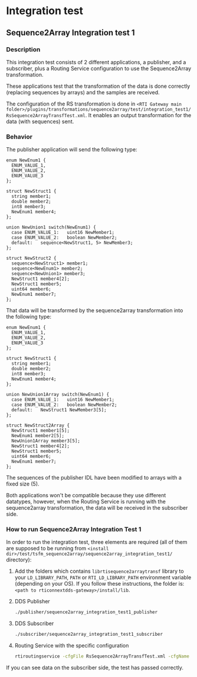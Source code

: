 # Integration test

## Sequence2Array Integration test 1

### Description

This integration test consists of 2 different applications, a publisher, and a
subscriber, plus a Routing Service configuration to use the Sequence2Array
transformation.

These applications test that the transformation of the data is done correctly
(replacing sequences by arrays) and the samples are received.

The configuration of the RS transformation is done in
`<RTI Gateway main folder>/plugins/transformations/sequence2array/test/integration_test1/RsSequence2ArrayTransfTest.xml`.
It enables an output transformation for the data (with sequences) sent.

### Behavior

The publisher application will send the following type:

```
enum NewEnum1 {
  ENUM_VALUE_1,
  ENUM_VALUE_2,
  ENUM_VALUE_3
};

struct NewStruct1 {
  string member1;
  double member2;
  int8 member3;
  NewEnum1 member4;
};

union NewUnion1 switch(NewEnum1) {
  case ENUM_VALUE_1:   uint16 NewMember1;
  case ENUM_VALUE_2:   boolean NewMember2;
  default:   sequence<NewStruct1, 5> NewMember3;
};

struct NewStruct2 {
  sequence<NewStruct1> member1;
  sequence<NewEnum1> member2;
  sequence<NewUnion1> member3;
  NewStruct1 member4[2];
  NewStruct1 member5;
  uint64 member6;
  NewEnum1 member7;
};
```

That data will be transformed by the sequence2array transformation into the
following type:

```
enum NewEnum1 {
  ENUM_VALUE_1,
  ENUM_VALUE_2,
  ENUM_VALUE_3
};

struct NewStruct1 {
  string member1;
  double member2;
  int8 member3;
  NewEnum1 member4;
};

union NewUnion1Array switch(NewEnum1) {
  case ENUM_VALUE_1:   uint16 NewMember1;
  case ENUM_VALUE_2:   boolean NewMember2;
  default:   NewStruct1 NewMember3[5];
};

struct NewStruct2Array {
  NewStruct1 member1[5];
  NewEnum1 member2[5];
  NewUnion1Array member3[5];
  NewStruct1 member4[2];
  NewStruct1 member5;
  uint64 member6;
  NewEnum1 member7;
};
```

The sequences of the publisher IDL have been modified to arrays with a fixed
size (5).

Both applications won't be compatible because they use different datatypes,
however, when the Routing Service is running with the sequence2array
transformation, the data will be received in the subscriber side.

### How to run Sequence2Array Integration Test 1

In order to run the integration test, three elements are required (all of them
are supposed to be running from `<install dir>/test/tsfm_sequence2array/sequence2array_integration_test1/`
directory):

1. Add the folders which contains `librtisequence2arraytransf` library to
your `LD_LIBRARY_PATH`, `PATH` or `RTI_LD_LIBRARY_PATH` environment variable
(depending on your OS). If you follow these instructions, the folder is:
`<path to rticonnextdds-gateway>/install/lib`.

1. DDS Publisher

    ```sh
    ./publisher/sequence2array_integration_test1_publisher
    ```

1. DDS Subscriber

    ```sh
    ./subscriber/sequence2array_integration_test1_subscriber
    ```

1. Routing Service with the specific configuration

    ```sh
    rtiroutingservice -cfgFile RsSequence2ArrayTransfTest.xml -cfgName RsSequence2ArrayTransfTest
    ```


If you can see data on the subscriber side, the test has passed correctly.
